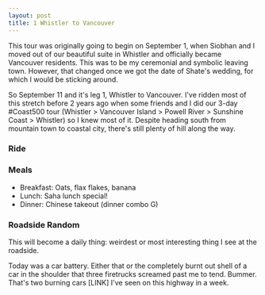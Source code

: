 ```yaml
---
layout: post
title: 1 Whistler to Vancouver
---
```



This tour was originally going to begin on September 1, when Siobhan and I moved out of our beautiful suite in Whistler and officially became Vancouver residents. This was to be my ceremonial and symbolic leaving town. However, that changed once we got the date of Shate's wedding, for which I would be sticking around.

So September 11 and it's leg 1, Whistler to Vancouver. I've ridden most of this stretch before 2 years ago when some friends and I did our 3-day #Coast500 tour (Whistler > Vancouver Island > Powell River > Sunshine Coast > Whistler) so I knew most of it. Despite heading south from mountain town to coastal city, there's still plenty of hill along the way.

### Ride


### Meals
 - Breakfast: Oats, flax flakes, banana
 - Lunch: Saha lunch special!
 - Dinner: Chinese takeout (dinner combo G)


### Roadside Random

This will become a daily thing: weirdest or most interesting thing I see at the roadside.

Today was a car battery. Either that or the completely burnt out shell of a car in the shoulder that three firetrucks screamed past me to tend. Bummer. That's two burning cars [LINK] I've seen on this highway in a week.